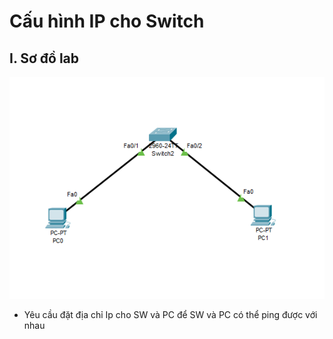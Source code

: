 # Cấu hình IP cho Switch
## I. Sơ đồ lab 

![](/VMware/image/1.png)

- Yêu cầu đặt địa chỉ Ip cho SW và PC để SW và PC có thể ping được với nhau

